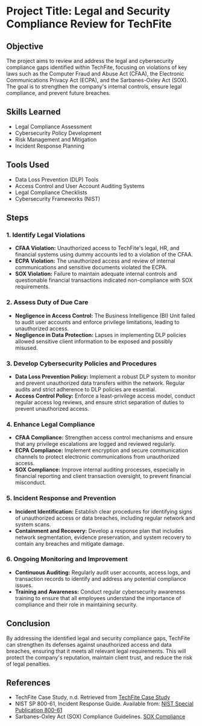 # Project Title: Legal and Security Compliance Review for TechFite

## Objective
The project aims to review and address the legal and cybersecurity compliance gaps identified within TechFite, focusing on violations of key laws such as the Computer Fraud and Abuse Act (CFAA), the Electronic Communications Privacy Act (ECPA), and the Sarbanes-Oxley Act (SOX). The goal is to strengthen the company's internal controls, ensure legal compliance, and prevent future breaches.

## Skills Learned
- Legal Compliance Assessment
- Cybersecurity Policy Development
- Risk Management and Mitigation
- Incident Response Planning

## Tools Used
- Data Loss Prevention (DLP) Tools
- Access Control and User Account Auditing Systems
- Legal Compliance Checklists
- Cybersecurity Frameworks (NIST)

## Steps

### 1. **Identify Legal Violations**
   - **CFAA Violation:** Unauthorized access to TechFite's legal, HR, and financial systems using dummy accounts led to a violation of the CFAA.
   - **ECPA Violation:** The unauthorized access and review of internal communications and sensitive documents violated the ECPA.
   - **SOX Violation:** Failure to maintain adequate internal controls and questionable financial transactions indicated non-compliance with SOX requirements.

### 2. **Assess Duty of Due Care**
   - **Negligence in Access Control:** The Business Intelligence (BI) Unit failed to audit user accounts and enforce privilege limitations, leading to unauthorized access.
   - **Negligence in Data Protection:** Lapses in implementing DLP policies allowed sensitive client information to be exposed and possibly misused.

### 3. **Develop Cybersecurity Policies and Procedures**
   - **Data Loss Prevention Policy:** Implement a robust DLP system to monitor and prevent unauthorized data transfers within the network. Regular audits and strict adherence to DLP policies are essential.
   - **Access Control Policy:** Enforce a least-privilege access model, conduct regular access log reviews, and ensure strict separation of duties to prevent unauthorized access.

### 4. **Enhance Legal Compliance**
   - **CFAA Compliance:** Strengthen access control mechanisms and ensure that any privilege escalations are logged and reviewed regularly.
   - **ECPA Compliance:** Implement encryption and secure communication channels to protect electronic communications from unauthorized access.
   - **SOX Compliance:** Improve internal auditing processes, especially in financial reporting and client transaction oversight, to prevent financial misconduct.

### 5. **Incident Response and Prevention**
   - **Incident Identification:** Establish clear procedures for identifying signs of unauthorized access or data breaches, including regular network and system scans.
   - **Containment and Recovery:** Develop a response plan that includes network segmentation, evidence preservation, and system recovery to contain any breaches and mitigate damage.

### 6. **Ongoing Monitoring and Improvement**
   - **Continuous Auditing:** Regularly audit user accounts, access logs, and transaction records to identify and address any potential compliance issues.
   - **Training and Awareness:** Conduct regular cybersecurity awareness training to ensure that all employees understand the importance of compliance and their role in maintaining security.

## Conclusion
By addressing the identified legal and security compliance gaps, TechFite can strengthen its defenses against unauthorized access and data breaches, ensuring that it meets all relevant legal requirements. This will protect the company's reputation, maintain client trust, and reduce the risk of legal penalties.

## References
- TechFite Case Study, n.d. Retrieved from [TechFite Case Study](https://tasks.wgu.edu/student/011444971/course/26160009/task/3346/overview)
- NIST SP 800-61, Incident Response Guide. Available from: [NIST Special Publication 800-61](https://nvlpubs.nist.gov/nistpubs/specialpublications/nist.sp.800-61r2.pdf)
- Sarbanes-Oxley Act (SOX) Compliance Guidelines. [SOX Compliance](https://www.sec.gov/spotlight/sarbanes-oxley.htm)
